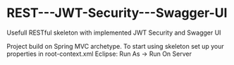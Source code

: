 # REST---JWT-Security---Swagger-UI
Usefull RESTful skeleton with implemented JWT Security and Swagger UI

Project build on Spring MVC archetype.
To start using skeleton set up your properties in root-context.xml
Eclipse: Run As -> Run On Server
